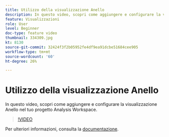 ```yaml
---
title: Utilizzo della visualizzazione Anello
description: In questo video, scopri come aggiungere e configurare la visualizzazione Anello nel tuo progetto Analysis Workspace.
feature: Visualizzazioni
role: User
level: Beginner
doc-type: feature video
thumbnail: 334309.jpg
kt: 8130
source-git-commit: 32424f3f2b05952fe4df9ea91dcbe51684cee905
workflow-type: tm+mt
source-wordcount: '60'
ht-degree: 26%

---
```



# Utilizzo della visualizzazione Anello

In questo video, scopri come aggiungere e configurare la visualizzazione Anello nel tuo progetto Analysis Workspace.

>[!VIDEO](https://video.tv.adobe.com/v/334309/?quality=12&learn=on)

Per ulteriori informazioni, consulta la [documentazione](https://experienceleague.adobe.com/docs/analytics/analyze/analysis-workspace/visualizations/donut.html?lang=en).
